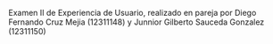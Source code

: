 Examen II de Experiencia de Usuario, realizado en pareja por Diego Fernando Cruz Mejia (12311148) y Junnior Gilberto Sauceda Gonzalez (12311150)
